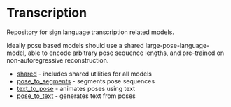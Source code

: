 # Transcription

Repository for sign language transcription related models.

Ideally pose based models should use a shared large-pose-language-model,
able to encode arbitrary pose sequence lengths, and pre-trained on non-autoregressive reconstruction.

- [shared](shared) - includes shared utilities for all models
- [pose_to_segments](pose_to_segments) - segments pose sequences
- [text_to_pose](text_to_pose) - animates poses using text
- [pose_to_text](pose_to_text) - generates text from poses
